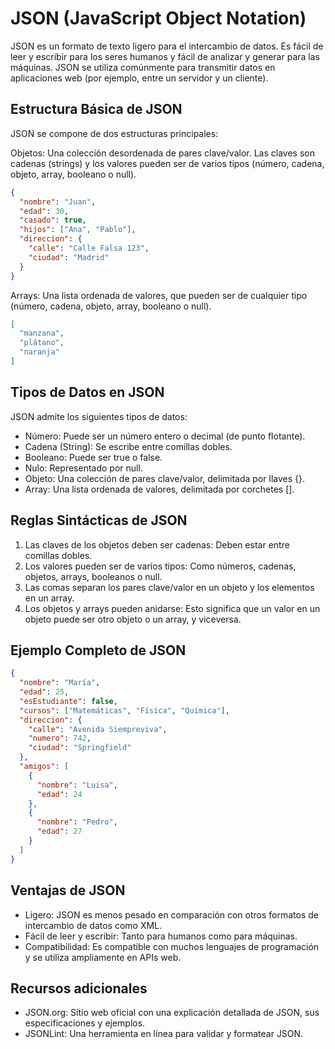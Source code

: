 # JSON (JavaScript Object Notation)

JSON es un formato de texto ligero para el intercambio de datos. Es fácil de leer y escribir para los seres humanos y
fácil de analizar y generar para las máquinas. JSON se utiliza comúnmente para transmitir datos en aplicaciones web (por
ejemplo, entre un servidor y un cliente).

## Estructura Básica de JSON

JSON se compone de dos estructuras principales:

Objetos: Una colección desordenada de pares clave/valor. Las claves son cadenas (strings) y los valores pueden ser de
   varios tipos (número, cadena, objeto, array, booleano o null).

```json 
{
  "nombre": "Juan",
  "edad": 30,
  "casado": true,
  "hijos": ["Ana", "Pablo"],
  "direccion": {
    "calle": "Calle Falsa 123",
    "ciudad": "Madrid"
  }
}
```
Arrays: Una lista ordenada de valores, que pueden ser de cualquier tipo (número, cadena, objeto, array, booleano o
   null).

```json 
[
  "manzana",
  "plátano",
  "naranja"
]
```

## Tipos de Datos en JSON
JSON admite los siguientes tipos de datos:

- Número: Puede ser un número entero o decimal (de punto flotante).
- Cadena (String): Se escribe entre comillas dobles.
- Booleano: Puede ser true o false.
- Nulo: Representado por null.
- Objeto: Una colección de pares clave/valor, delimitada por llaves {}.
- Array: Una lista ordenada de valores, delimitada por corchetes [].

## Reglas Sintácticas de JSON
1. Las claves de los objetos deben ser cadenas: Deben estar entre comillas dobles.
2. Los valores pueden ser de varios tipos: Como números, cadenas, objetos, arrays, booleanos o null.
3. Las comas separan los pares clave/valor en un objeto y los elementos en un array.
4. Los objetos y arrays pueden anidarse: Esto significa que un valor en un objeto puede ser otro objeto o un array, y viceversa.

## Ejemplo Completo de JSON

```json
{
  "nombre": "María",
  "edad": 25,
  "esEstudiante": false,
  "cursos": ["Matemáticas", "Física", "Química"],
  "direccion": {
    "calle": "Avenida Siempreviva",
    "numero": 742,
    "ciudad": "Springfield"
  },
  "amigos": [
    {
      "nombre": "Luisa",
      "edad": 24
    },
    {
      "nombre": "Pedro",
      "edad": 27
    }
  ]
}
```

## Ventajas de JSON
- Ligero: JSON es menos pesado en comparación con otros formatos de intercambio de datos como XML.
- Fácil de leer y escribir: Tanto para humanos como para máquinas.
- Compatibilidad: Es compatible con muchos lenguajes de programación y se utiliza ampliamente en APIs web.

## Recursos adicionales

- JSON.org: Sitio web oficial con una explicación detallada de JSON, sus especificaciones y ejemplos.
- JSONLint: Una herramienta en línea para validar y formatear JSON.

